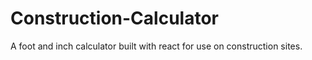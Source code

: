 # Construction-Calculator
A foot and inch calculator built with react for use on construction sites.
